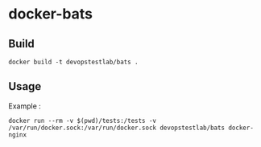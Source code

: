 # docker-bats

## Build

```
docker build -t devopstestlab/bats .
```

## Usage

Example :

```
docker run --rm -v $(pwd)/tests:/tests -v /var/run/docker.sock:/var/run/docker.sock devopstestlab/bats docker-nginx
```
